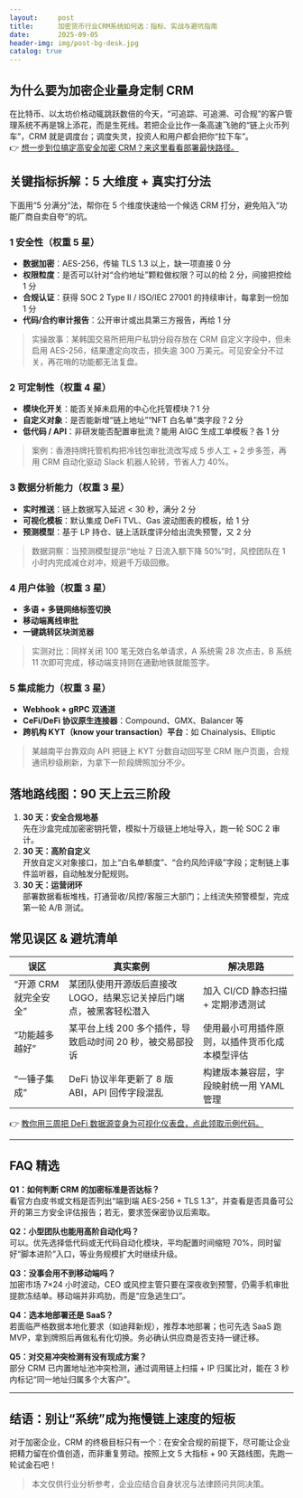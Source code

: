 ```yaml
---
layout:     post
title:      加密货币行业CRM系统如何选：指标、实战与避坑指南
date:       2025-09-05
header-img: img/post-bg-desk.jpg
catalog: true
---
```


## 为什么要为加密企业量身定制 CRM
在比特币、以太坊价格动辄跳跃数倍的今天，“可追踪、可追溯、可合规”的客户管理系统不再是锦上添花，而是生死线。若把企业比作一条高速飞驰的“链上火币列车”，CRM 就是调度台；调度失灵，投资人和用户都会把你“拉下车”。  
👉 [想一步到位搞定高安全加密 CRM？来这里看看部署最快路径。](https://okxdog.com/)

## 关键指标拆解：5 大维度 + 真实打分法
下面用“5 分满分”法，帮你在 5 个维度快速给一个候选 CRM 打分，避免陷入“功能厂商自卖自夸”的坑。

### 1 安全性（权重 5 星）
- **数据加密**：AES-256，传输 TLS 1.3 以上，缺一项直接 0 分  
- **权限粒度**：是否可以针对“合约地址”颗粒做权限？可以的给 2 分，间接把控给 1 分  
- **合规认证**：获得 SOC 2 Type II / ISO/IEC 27001 的持续审计，每拿到一份加 1 分  
- **代码/合约审计报告**：公开审计或出具第三方报告，再给 1 分  
> 实操故事：某韩国交易所把用户私钥分段存放在 CRM 自定义字段中，但未启用 AES-256，结果遭定向攻击，损失逾 300 万美元。可见安全分不过关，再花哨的功能都无法复盘。

### 2 可定制性（权重 4 星）
- **模块化开关**：能否关掉未启用的中心化托管模块？1 分  
- **自定义对象**：是否能新增“链上地址”“NFT 白名单”类字段？2 分  
- **低代码 / API**：非研发能否配置审批流？能用 AIGC 生成工单模板？各 1 分  
> 案例：香港持牌托管机构把冷钱包审批流改写成 5 步人工 + 2 步多签，再用 CRM 自动化驱动 Slack 机器人轮转，节省人力 40%。

### 3 数据分析能力（权重 3 星）
- **实时推送**：链上数据写入延迟 < 30 秒，满分 2 分  
- **可视化模板**：默认集成 DeFi TVL、Gas 波动图表的模板，给 1 分  
- **预测模型**：基于 LP 持仓、链上活跃度评分给出流失预警，又 2 分  
> 数据洞察：当预测模型提示“地址 7 日流入额下降 50%”时，风控团队在 1 小时内完成减仓对冲，规避千万级回撤。

### 4 用户体验（权重 3 星）
- **多语 + 多链网络标签切换**  
- **移动端离线审批**  
- **一键跳转区块浏览器**  
> 实测对比：同样关闭 100 笔无效白名单请求，A 系统需 28 次点击，B 系统 11 次即可完成，移动端支持则在通勤地铁就能签字。

### 5 集成能力（权重 3 星）
- **Webhook + gRPC 双通道**  
- **CeFi/DeFi 协议原生连接器**：Compound、GMX、Balancer 等  
- **跨机构 KYT（know your transaction）平台**：如 Chainalysis、Elliptic  
> 某越南平台靠双向 API 把链上 KYT 分数自动回写至 CRM 账户页面，合规通讯秒级刷新，为拿下一阶段牌照加分不少。

## 落地路线图：90 天上云三阶段
1. **30 天：安全合规地基**  
   先在沙盒完成加密密钥托管，模拟十万级链上地址导入，跑一轮 SOC 2 审计。  
2. **30 天：高阶自定义**  
   开放自定义对象接口，加上“白名单额度”、“合约风险评级”字段；定制链上事件监听器，自动触发分配规则。  
3. **30 天：运营闭环**  
   部署数据看板堆栈，打通营收/风控/客服三大部门；上线流失预警模型，完成第一轮 A/B 测试。  

## 常见误区 & 避坑清单
| 误区 | 真实案例 | 解决思路 |
| --- | --- | --- |
| “开源 CRM 就完全安全” | 某团队使用开源版后直接改 LOGO，结果忘记关掉后门端点，被黑客轻松潜入 | 加入 CI/CD 静态扫描 + 定期渗透测试 |
| “功能越多越好” | 某平台上线 200 多个插件，导致启动时间 20 秒，被交易部投诉 | 使用最小可用插件原则，以插件货币化成本模型评估 |
| “一锤子集成” | DeFi 协议半年更新了 8 版 ABI，API 回传字段混乱 | 构建版本兼容层，字段映射统一用 YAML 管理 |

👉 [教你用三周把 DeFi 数据源变身为可视化仪表盘，点此领取示例代码。](https://okxdog.com/)

---

## FAQ 精选
**Q1：如何判断 CRM 的加密标准是否达标？**  
看官方白皮书或文档是否列出“端到端 AES-256 + TLS 1.3”，并查看是否具备可公开的第三方安全评估报告；若无，要求签保密协议后索取。

**Q2：小型团队也能用高阶自动化吗？**  
可以。优先选择低代码或无代码自动化模块，平均配置时间缩短 70%，同时留好“脚本进阶”入口，等业务规模扩大时继续升级。

**Q3：没事会用不到移动端吗？**  
加密市场 7×24 小时波动，CEO 或风控主管只要在深夜收到预警，仍需手机审批提款冻结单。移动端并非鸡肋，而是“应急逃生口”。

**Q4：选本地部署还是 SaaS？**  
若面临严格数据本地化要求（如迪拜新规），推荐本地部署；也可先选 SaaS 跑 MVP，拿到牌照后再做私有化切换。务必确认供应商是否支持一键迁移。

**Q5：对交易冲突检测有没有现成方案？**  
部分 CRM 已内置地址池冲突检测，通过调用链上扫描 + IP 归属比对，能在 3 秒内标记“同一地址归属多个大客户”。

---

## 结语：别让“系统”成为拖慢链上速度的短板
对于加密企业，CRM 的终极目标只有一个：在安全合规的前提下，尽可能让企业把精力留在价值创造，而非重复劳动。按照上文 5 大指标 + 90 天路线图，先跑一轮试金石吧！

> 本文仅供行业分析参考，企业应结合自身状况与法律顾问共同决策。